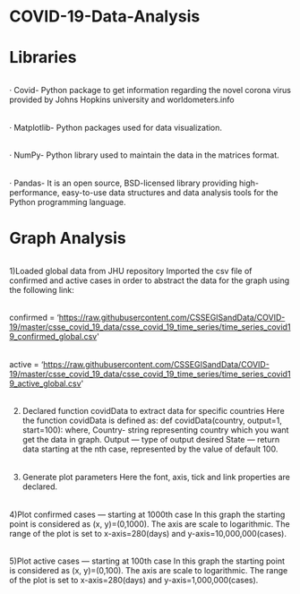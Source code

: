 # COVID-19-Data-Analysis

# Libraries
###### 
· Covid- Python package to get information regarding the novel corona virus provided by Johns Hopkins university and worldometers.info
###### 
· Matplotlib- Python packages used for data visualization.
###### 
· NumPy- Python library used to maintain the data in the matrices format.
###### 
· Pandas- It is an open source, BSD-licensed library providing high-performance, easy-to-use data structures and data analysis tools for the Python programming language.

# Graph Analysis
######
1)Loaded global data from JHU repository
Imported the csv file of confirmed and active cases in order to abstract the data for the graph using the following link:
######
confirmed = ‘https://raw.githubusercontent.com/CSSEGISandData/COVID-19/master/csse_covid_19_data/csse_covid_19_time_series/time_series_covid19_confirmed_global.csv'
######
active = ‘https://raw.githubusercontent.com/CSSEGISandData/COVID-19/master/csse_covid_19_data/csse_covid_19_time_series/time_series_covid19_active_global.csv'
###### 
2) Declared function covidData to extract data for specific countries
Here the function covidData is defined as:
def covidData(country, output=1, start=100):
where,
Country- string representing country which you want get the data in graph.
Output — type of output desired
State — return data starting at the nth case, represented by the value of default 100.
###### 
3) Generate plot parameters
Here the font, axis, tick and link properties are declared.
###### 
4)Plot confirmed cases — starting at 1000th case
In this graph the starting point is considered as (x, y)=(0,1000). The axis are scale to logarithmic. The range of the plot is set to x-axis=280(days) and y-axis=10,000,000(cases).
###### 
5)Plot active cases — starting at 100th case
In this graph the starting point is considered as (x, y)=(0,100). The axis are scale to logarithmic. The range of the plot is set to x-axis=280(days) and y-axis=1,000,000(cases).
